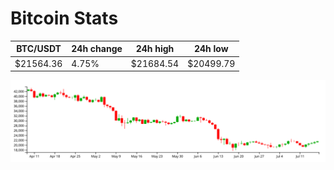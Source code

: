 # Bitcoin Stats

BTC/USDT|24h change|24h high|24h low|
|---|---|---|---|
|$21564.36|4.75%|$21684.54|$20499.79|

<img src="./chart.svg">
